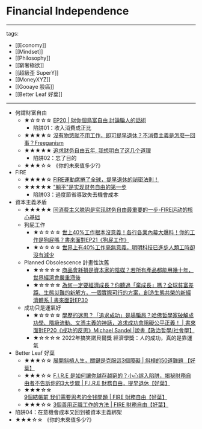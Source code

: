 # Financial Independence

---
tags:
  - [[Economy]]
  - [[Mindset]]
  - [[Philosophy]]
  - [[窮奢極欲]]
  - [[超級歪 SuperY]]
  - [[MoneyXYZ]]
  - [[Gooaye 股癌]]
  - [[Better Leaf 好葉]]
---


* 何謂財富自由
  * ★☆☆☆☆ [EP20 | 財你個鳥富自由 討論騙人的話術](https://youtu.be/tkQr6bS77OE)
    * 陷阱01：收入消費成正比
  * ★★★★☆ [沒有物慾就不用工作，即可提早退休？不消費主義是怎麼一回事？Freeganism](https://youtu.be/WsHD6X5du30)
  * ★★★★★ [追求财务自由五年, 我想明白了这几个道理](https://youtu.be/8yzqumXb3QA)  
    * 陷阱02：忘了目的
  * ★★★☆☆ 《你的未來值多少?》
* FIRE  
  * ★★★★☆ [FIRE運動席捲了全球，提早退休的祕密法則！](https://youtu.be/U2WsLV8cE3g)
  * ★★★★★ ["躺平"是实现财务自由的第一步](https://youtu.be/g8VgzgnskI0)
    * 陷阱03：過度節省導致失去機會成本
* 資本主義矛盾
  * ★★★★★ [同消费主义脱钩是实现财务自由最重要的一步-FIRE运动的核心基础 ](https://youtu.be/Nz4ymeHDy3M)
  * 狗屁工作
    * ★☆☆☆☆ [世上40%工作根本沒意義！各行各業內幕大爆料！你的工作是狗屁嗎？書來面對EP21《狗屁工作》](https://www.youtube.com/watch?v=bQUEpQ09pAc)
    * ★☆☆☆☆ [世界上有40%工作毫無意義，明明科技已進步人類工時卻沒有減少](https://www.youtube.com/watch?v=U2WsLV8cE3g)
  * Planned Obsolescence 計畫性汰舊
    * ★☆☆☆☆ [商品會耗損是資本家的陰媒？若所有產品都能用幾十年，世界經濟會嚴重滯後](https://youtu.be/tLZsADsTg48)
    * ★☆☆☆☆ [為何一定要經濟成長？你聽過「棄成長」嗎？全球貧富差距、生態災難的新解方，一個實際可行的方案，創造生態共榮的新經濟體系 | 書來面對EP30](https://youtu.be/eWbqwcj9ALo)
  * 成功只是運氣好
    * ★☆☆☆☆ [學歷的迷思？「追求成功」是場騙局？哈佛哲學家破解成功學、階級流動、文憑主義的神話，追求成功會阻礙公平正義！ | 書來面對EP20《成功的反思》Michael Sandel |說書【政治哲學/社會學】](https://youtu.be/dBHV-BGUmws)
    * ★☆☆☆☆ 2022年搞笑諾貝爾獎 經濟學獎：人的成功，真的是靠運氣
* Better Leaf 好葉
  * ★★★☆☆ [展開斜槓人生，關鍵是克服這3個障礙 | 斜槓的50道難題 【好葉】](https://youtu.be/zoQNV_ou6jM)
  * ★★★☆☆ [F.I.R.E 是如何讓你越存越窮的？小心誤入陷阱，揭秘財務自由者不告訴你的3大步驟 | F.I.R.E 財務自由，提早退休【好葉】](https://youtu.be/bsjN5Mx3HAM)
  * ★★★☆☆ [9個結帳前 我们需要思考的金钱問題 | FIRE 財務自由【好葉】](https://youtu.be/uZUmJlD7-HM)
  * ★★★☆☆ [3個善用正職工作的方法 | FIRE 財務自由【好葉】](https://youtu.be/lGQSWdb8RGk)
* 陷阱04：在意機會成本又回到被資本主義綁架
* ★★★☆☆ 《你的未來值多少?》